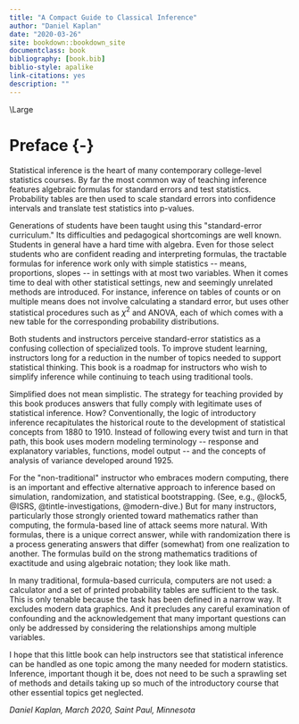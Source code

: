 ```yaml
--- 
title: "A Compact Guide to Classical Inference"
author: "Daniel Kaplan"
date: "2020-03-26"
site: bookdown::bookdown_site
documentclass: book
bibliography: [book.bib]
biblio-style: apalike
link-citations: yes
description: ""
---
```


\Large

# Preface {-}

Statistical inference is the heart of many contemporary college-level statistics courses. By far the most common way of teaching inference features algebraic formulas for standard errors and test statistics. Probability tables are then used to scale standard errors into confidence intervals and translate test statistics into p-values. 

Generations of students have been taught using this "standard-error curriculum." Its difficulties and pedagogical shortcomings are well known. Students in general have a hard time with algebra. Even for those select students who are confident reading and interpreting formulas, the tractable formulas for inference work only with simple statistics -- means, proportions, slopes -- in settings with at most two variables. When it comes time to deal with other statistical settings, new and seemingly unrelated methods are introduced. For instance, inference on tables of counts or on multiple means does not involve calculating a standard error, but uses other statistical procedures such as $\chi^2$ and ANOVA, each of which comes with a new table for the corresponding probability distributions. 

Both students and instructors perceive standard-error statistics as a confusing collection of specialized tools. To improve student learning, instructors long for a reduction in the number of topics needed to support statistical thinking. This book is a roadmap for instructors who wish to simplify inference while continuing to teach using traditional tools. 

Simplified does not mean simplistic. The strategy for teaching provided by this book produces answers that fully comply with legitimate uses of statistical inference. How? Conventionally, the logic of introductory inference recapitulates the historical route to the development of statistical concepts from  1880 to 1910. Instead of following every twist and turn in that path, this book uses modern modeling terminology -- response and explanatory variables, functions, model output -- and the concepts of analysis of variance developed around 1925.

For the "non-traditional" instructor who embraces modern computing, there is an important and effective alternative approach to inference based on simulation, randomization, and statistical bootstrapping. (See, e.g., @lock5, @ISRS, @tintle-investigations, @modern-dive.) But for many instructors, particularly those strongly oriented toward mathematics rather than computing, the formula-based line of attack seems more natural. With formulas, there is a unique correct answer, while with randomization there is a process generating answers that differ (somewhat) from one realization to another. The formulas build on the strong mathematics traditions of exactitude and using algebraic notation; they look like math. 

In many traditional, formula-based curricula, computers are not used: a calculator and a set of printed probability tables are sufficient to the task. This is only tenable because the task has been defined in a narrow way. It excludes modern data graphics. And it precludes any careful examination of confounding and the acknowledgement that many important questions can only be addressed by considering the relationships among multiple variables. 

I hope that this little book can help instructors see that statistical inference can be handled as one topic among the many needed for modern statistics. Inference, important though it be, does not need to be such a sprawling set of methods and details taking  up  so much of the introductory  course that other essential topics get neglected.

*Daniel Kaplan, March 2020, Saint Paul, Minnesota*
 




